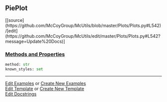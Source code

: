 ## <a id="McUtils.Plots.Plots.PiePlot">PiePlot</a> 
<div class="docs-source-link" markdown="1">
[[source](https://github.com/McCoyGroup/McUtils/blob/master/Plots/Plots.py#L542)/[edit](https://github.com/McCoyGroup/McUtils/edit/master/Plots/Plots.py#L542?message=Update%20Docs)]
</div>



<div class="collapsible-section">
 <div class="collapsible-section collapsible-section-header" markdown="1">
 
### <a class="collapse-link" data-toggle="collapse" href="#methods">Methods and Properties</a> <a class="float-right" data-toggle="collapse" href="#methods"><i class="fa fa-chevron-down"></i></a>

 </div>
 <div class="collapsible-section collapsible-section-body collapse" id="methods" markdown="1">

```python
method: str
known_styles: set
```


 </div>
</div>




___

[Edit Examples](https://github.com/McCoyGroup/McUtils/edit/gh-pages/ci/examples/McUtils/Plots/Plots/PiePlot.md) or 
[Create New Examples](https://github.com/McCoyGroup/McUtils/new/gh-pages/?filename=ci/examples/McUtils/Plots/Plots/PiePlot.md) <br/>
[Edit Template](https://github.com/McCoyGroup/McUtils/edit/gh-pages/ci/docs/McUtils/Plots/Plots/PiePlot.md) or 
[Create New Template](https://github.com/McCoyGroup/McUtils/new/gh-pages/?filename=ci/docs/templates/McUtils/Plots/Plots/PiePlot.md) <br/>
[Edit Docstrings](https://github.com/McCoyGroup/McUtils/edit/master/Plots/Plots.py#L542?message=Update%20Docs)